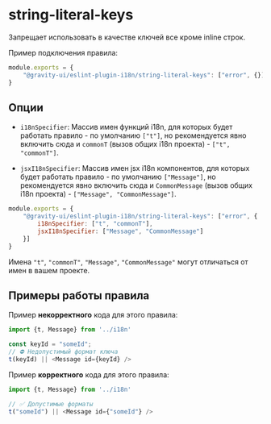 # string-literal-keys

Запрещает использовать в качестве ключей все кроме inline строк.

Пример подключения правила:

```javascript
module.exports = {
    "@gravity-ui/eslint-plugin-i18n/string-literal-keys": ["error", {}]
}
```

## Опции

- `i18nSpecifier`: Массив имен функций i18n, для которых будет работать правило - по умолчанию `["t"]`, но рекомендуется явно включить сюда и `commonT` (вызов общих i18n проекта) - `["t", "commonT"]`.

- `jsxI18nSpecifier`: Массив имен jsx i18n компонентов, для которых будет работать правило - по умолчанию `["Message"]`, но рекомендуется явно включить сюда и `CommonMessage` (вызов общих i18n проекта) - `["Message", "CommonMessage"]`.

```javascript
module.exports = {
    "@gravity-ui/eslint-plugin-i18n/string-literal-keys": ["error", {
        i18nSpecifier: ["t", "commonT"],
        jsxI18nSpecifier: ["Message", "CommonMessage"]
    }]
}
```

Имена `"t"`, `"commonT"`, `"Message"`, `"CommonMessage"` могут отличаться от имен в вашем проекте.

## Примеры работы правила

Пример **некорректного** кода для этого правила:

```js
import {t, Message} from '../i18n'

const keyId = "someId";
// ⛔️ Недопустимый формат ключа
t(keyId) || <Message id={keyId} />
```

Пример **корректного** кода для этого правила:

```js
import {t, Message} from '../i18n'

// ✅ Допустимые форматы
t("someId") || <Message id={"someId"} />
```
